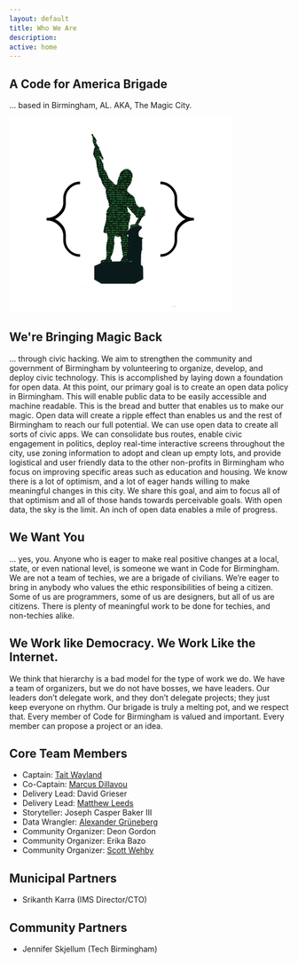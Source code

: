 ```yaml
---
layout: default
title: Who We Are
description:
active: home
---
```


A Code for America Brigade
--------------------------

… based in Birmingham, AL. AKA, The Magic City.

<img class="center" src="/assets/images/logos/codeforbirmingham-vulcan.png" alt="Digital Vulcan">


We're Bringing Magic Back
-------------------------

… through civic hacking. We aim to strengthen the community and government of Birmingham by volunteering to organize, develop, and deploy civic technology. This is accomplished by laying down a foundation for open data. At this point, our primary goal is to create an open data policy in Birmingham. This will enable public data to be easily accessible and machine readable. This is the bread and butter that enables us to make our magic. Open data will create a ripple effect than enables us and the rest of Birmingham to reach our full potential. We can use open data to create all sorts of civic apps. We can consolidate bus routes, enable civic engagement in politics, deploy real-time interactive screens throughout the city, use zoning information to adopt and clean up empty lots, and provide logistical and user friendly data to the other non-profits in Birmingham who focus on improving specific areas such as education and housing. We know there is a lot of optimism, and a lot of eager hands willing to make meaningful changes in this city. We share this goal, and aim to focus all of that optimism and all of those hands towards perceivable goals. With open data, the sky is the limit. An inch of open data enables a mile of progress.


We Want You
-----------

… yes, you. Anyone who is eager to make real positive changes at a local, state, or even national level, is someone we want in Code for Birmingham. We are not a team of techies, we are a brigade of civilians. We’re eager to bring in anybody who values the ethic responsibilities of being a citizen. Some of us are programmers, some of us are designers, but all of us are citizens. There is plenty of meaningful work to be done for techies, and non-techies alike.


We Work like Democracy. We Work Like the Internet.
--------------------------------------------------

We think that hierarchy is a bad model for the type of work we do. We have a team of organizers, but we do not have bosses, we have leaders. Our leaders don’t delegate work, and they don’t delegate projects; they just keep everyone on rhythm. Our brigade is truly a melting pot, and we respect that. Every member of Code for Birmingham is valued and important. Every member can propose a project or an idea.


Core Team Members
-----------------

- Captain: <a href="mailto:tait@codeforbirmingham.org">Tait Wayland</a>
- Co-Captain: <a href="mailto:marcus.dillavou@codeforbirmingham.org">Marcus Dillavou</a>
- Delivery Lead: David Grieser
- Delivery Lead: <a href="mailto:matthew.leeds@codeforbirmingham.org">Matthew Leeds</a>
- Storyteller: Joseph Casper Baker III
- Data Wrangler: <a href="mailto:alexander.grueneberg@codeforbirmingham.org">Alexander Grüneberg</a>
- Community Organizer: Deon Gordon
- Community Organizer: Erika Bazo
- Community Organizer: <a href="mailto:scott.wehby@codeforbirmingham.org">Scott Wehby</a>


Municipal Partners
------------------

- Srikanth Karra (IMS Director/CTO)


Community Partners
------------------

- Jennifer Skjellum (Tech Birmingham)
